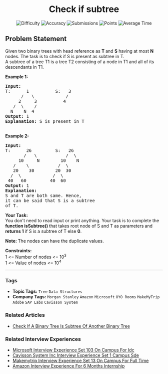 <h1 align="center">Check if subtree</h1>

<p align="center">
  <img alt="Difficulty" title="Difficulty" src="https://custom-icon-badges.demolab.com/badge/Difficulty: Medium-1F222E?style=for-the-badge&logoColor=white&logo=fire"/>
  <img alt="Accuracy" title="Accuracy" src="https://custom-icon-badges.demolab.com/badge/Accuracy: 24.34%25-1F222E?style=for-the-badge&logoColor=white&logo=target"/>
  <img alt="Submissions" title="Submissions" src="https://custom-icon-badges.demolab.com/badge/Submissions: 147K+-1F222E?style=for-the-badge&logoColor=white&logo=repo"/>
  <img alt="Points" title="Points" src="https://custom-icon-badges.demolab.com/badge/Points: 4-1F222E?style=for-the-badge&logoColor=white&logo=award"/>
  <img alt="Average Time" title="Average Time" src="https://custom-icon-badges.demolab.com/badge/Average%20Time: 45m-1F222E?style=for-the-badge&logoColor=white&logo=clock"/>
</p>

## Problem Statement

Given two binary trees with head reference as <b>T</b><b> </b>and <b>S</b> having at most <b>N</b> nodes. The task is to check if S is present as subtree in T.<br>A subtree of a tree T1 is a tree T2 consisting of a node in T1 and all of its descendants in T1.

<b>Example 1:</b>

<pre><b>Input:
</b>T:      1          S:   3
      /   \            /
     2     3          4
   /  \    /
  N    N  4
<b>Output: </b>1 
<b>Explanation:</b> S is present in T

</pre>

<b>Example 2:</b>

<pre><b>Input:
</b>T:      26         S:   26
       /   \           /  \
     10     N        10    N
   /    \           /  \
   20    30        20  30
  /  \            /  \
 40   60         40  60
<b>Output: </b>1 
<b>Explanation: </b>
S and T are both same. Hence, 
it can be said that S is a subtree 
of T.
</pre>

<b>Your Task:</b><br>You don't need to read input or print anything. Your task is to complete the <b>function isSubtree() </b>that takes root node of S and T as parameters<b> </b>and <b>returns 1</b> if S is a subtree of T else <b>0</b>.

<b>Note: </b>The nodes can have the duplicate values.

<b>Constraints:</b><br>1 <= Number of nodes <= 10<sup>3</sup><br>1 <= Value of nodes <= 10<sup>4</sup>


<hr>

### Tags
- **Topic Tags:** `Tree` `Data Structures`
- **Company Tags:** `Morgan Stanley` `Amazon` `Microsoft` `OYO Rooms` `MakeMyTrip` `Adobe` `SAP Labs` `Cavisson System`

### Related Articles
- [Check If A Binary Tree Is Subtree Of Another Binary Tree](https://www.geeksforgeeks.org/check-if-a-binary-tree-is-subtree-of-another-binary-tree/)

### Related Interview Experiences
- [Microsoft Interview Experience Set 103 On Campus For Idc](https://www.geeksforgeeks.org/microsoft-interview-experience-set-103-on-campus-for-idc/)
- [Cavisson System Inc Interview Experience Set 1 Campus Sde](https://www.geeksforgeeks.org/cavisson-system-inc-interview-experience-set-1-campus-sde/)
- [Makemytrip Interview Experience Set 13 On Campus For Full Time](https://www.geeksforgeeks.org/makemytrip-interview-experience-set-13-on-campus-for-full-time/)
- [Amazon Interview Experience For 6 Months Internship](https://www.geeksforgeeks.org/amazon-interview-experience-for-6-months-internship/)
